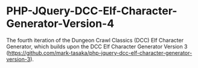 # PHP-JQuery-DCC-Elf-Character-Generator-Version-4
The fourth iteration of the Dungeon Crawl Classics (DCC) Elf Character Generator, which builds upon the DCC Elf Character Generator Version 3 (https://github.com/mark-tasaka/php-jquery-dcc-elf-character-generator-version-3).
